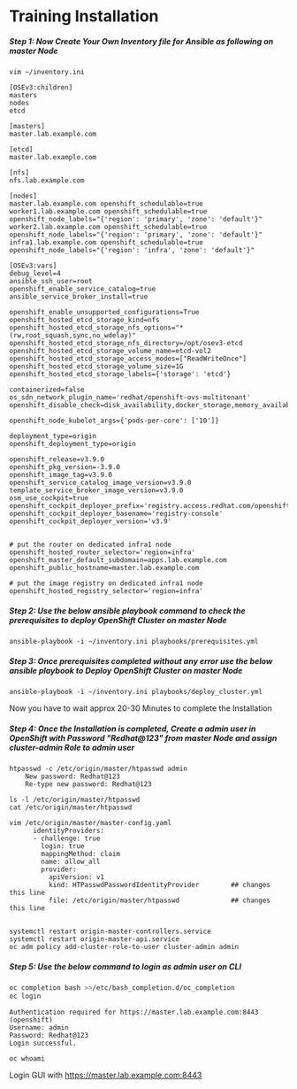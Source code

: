 # Training Installation

##### Step 1: Now Create Your Own Inventory file for Ansible as following on master Node

```shell
vim ~/inventory.ini
```

```
[OSEv3:children]
masters
nodes
etcd

[masters]
master.lab.example.com

[etcd]
master.lab.example.com

[nfs]
nfs.lab.example.com

[nodes]
master.lab.example.com openshift_schedulable=true
worker1.lab.example.com openshift_schedulable=true openshift_node_labels="{'region': 'primary', 'zone': 'default'}"
worker2.lab.example.com openshift_schedulable=true openshift_node_labels="{'region': 'primary', 'zone': 'default'}"
infra1.lab.example.com openshift_schedulable=true openshift_node_labels="{'region': 'infra', 'zone': 'default'}"

[OSEv3:vars]
debug_level=4
ansible_ssh_user=root
openshift_enable_service_catalog=true
ansible_service_broker_install=true

openshift_enable_unsupported_configurations=True
openshift_hosted_etcd_storage_kind=nfs
openshift_hosted_etcd_storage_nfs_options="*(rw,root_squash,sync,no_wdelay)"
openshift_hosted_etcd_storage_nfs_directory=/opt/osev3-etcd
openshift_hosted_etcd_storage_volume_name=etcd-vol2
openshift_hosted_etcd_storage_access_modes=["ReadWriteOnce"]
openshift_hosted_etcd_storage_volume_size=1G
openshift_hosted_etcd_storage_labels={'storage': 'etcd'}

containerized=false
os_sdn_network_plugin_name='redhat/openshift-ovs-multitenant'
openshift_disable_check=disk_availability,docker_storage,memory_availability,docker_image_availability

openshift_node_kubelet_args={'pods-per-core': ['10']}

deployment_type=origin
openshift_deployment_type=origin

openshift_release=v3.9.0
openshift_pkg_version=-3.9.0
openshift_image_tag=v3.9.0
openshift_service_catalog_image_version=v3.9.0
template_service_broker_image_version=v3.9.0
osm_use_cockpit=true
openshift_cockpit_deployer_prefix='registry.access.redhat.com/openshift3/'
openshift_cockpit_deployer_basename='registry-console'
openshift_cockpit_deployer_version='v3.9'


# put the router on dedicated infra1 node
openshift_hosted_router_selector='region=infra'
openshift_master_default_subdomain=apps.lab.example.com
openshift_public_hostname=master.lab.example.com

# put the image registry on dedicated infra1 node
openshift_hosted_registry_selector='region=infra'
```



##### Step 2: Use the below ansible playbook command to check the prerequisites to deploy OpenShift Cluster on master Node

```shell
ansible-playbook -i ~/inventory.ini playbooks/prerequisites.yml
```





##### Step 3: Once prerequisites completed without any error use the below ansible playbook to Deploy OpenShift Cluster on master Node

```shell
ansible-playbook -i ~/inventory.ini playbooks/deploy_cluster.yml
```

Now you have to wait approx 20-30 Minutes to complete the Installation





##### Step 4: Once the Installation is completed, Create a admin user in OpenShift with Password "Redhat@123" from master Node and assign cluster-admin Role to admin user

```shell
htpasswd -c /etc/origin/master/htpasswd admin
    New password: Redhat@123
    Re-type new password: Redhat@123

ls -l /etc/origin/master/htpasswd
cat /etc/origin/master/htpasswd

vim /etc/origin/master/master-config.yaml
      identityProviders:
      - challenge: true
        login: true
        mappingMethod: claim
        name: allow_all
        provider:
          apiVersion: v1
          kind: HTPasswdPasswordIdentityProvider		## changes this line
          file: /etc/origin/master/htpasswd			    ## changes this line


systemctl restart origin-master-controllers.service
systemctl restart origin-master-api.service
oc adm policy add-cluster-role-to-user cluster-admin admin
```

##### Step 5: Use the below command to login as admin user on CLI

```bash
oc completion bash >>/etc/bash_completion.d/oc_completion
oc login
```

```
Authentication required for https://master.lab.example.com:8443 (openshift)
Username: admin
Password: Redhat@123
Login successful.
```

```shell
oc whoami
```

Login GUI  with https://master.lab.example.com:8443